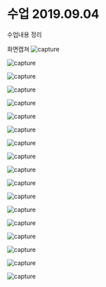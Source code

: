 # 수업 2019.09.04
수업내용 정리

화면캡쳐
![capture](./images/산수.png)

![capture](./images/실행위치.png)

![capture](./images/alert.png)

![capture](./images/commit.png)

![capture](./images/console.png)

![capture](./images/echo.png)

![capture](./images/files01.png)

![capture](./images/for01.png)

![capture](./images/for02.png)

![capture](./images/for03.png)

![capture](./images/for04.png)

![capture](./images/hello.png)

![capture](./images/if01.png)

![capture](./images/if02.png)

![capture](./images/if03.png)

![capture](./images/script.png)

![capture](./images/while01.png)

![capture](./images/while02.png)